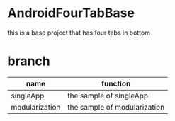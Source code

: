 # AndroidFourTabBase
this is a base project that has four tabs in bottom

# branch
|name|function|
|-|-|
|singleApp|the sample of singleApp|
|modularization|the sample of modularization|
